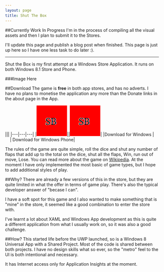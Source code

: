 ```yaml
---
layout: page
title: Shut The Box
---
```


##Currently Work In Progress
I'm in the process of compiling all the visual assets and then I plan to submit it to the Stores.

I'll update this page and publish a blog post when finished. This page is just up here so I have one 
less task to do later :).

----

Shut the Box is my first attempt at a Windows Store Application. It runs on both Windows 8.1 Store and Phone.

###Image Here

##Download
The game is **free** in both app stores, and has no adverts. I have no plans to monetise the application 
any more than the Donate links in the about page in the App.  

|||
|---|---|---|
|![Windows Store Download][2]||![Windows Phone Download][2]| 
|Download for Windows |&nbsp;&nbsp;&nbsp;&nbsp;| Download for Windows Phone|

The rules of the game are quite simple, roll the dice and shut any number of flaps that add up to the 
total on the dice, shut all the flaps, Win, run out of move, Lose. You can read more about the game on 
[Wikipedia][1]. At the moment I have only implemented the most basic of game types, but I hope to add 
additional styles of play.

##Why?
There are already a few versions of this in the store, but they are quite limited in what the offer in 
terms of game play. There's also the typical developer answer of "becase I can". 

I have a soft spot for this game and I also wanted to make something that is "mine" in the store, it seemed
like a good combination to enter the store with.

I've learnt a lot about XAML and Windows App development as this is quite a different application from what
I usually work on, so it was also a good challenge.

##How?
This started life before the UWP launched, so is a Windows 8 Universal App with a Shared Project. Most of 
the code is shared between both projects. I have no design skills what so ever, so the "metro" feel to the 
UI is both intentional and necessary.

It has Internet access only for Application Insights at the moment.

 [1]:https://en.wikipedia.org/wiki/Shut_the_Box
 [2]:store-icon.png